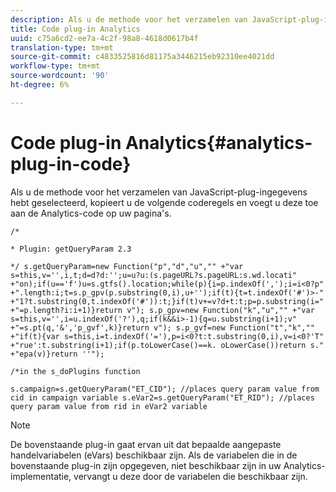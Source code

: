 ```yaml
---
description: Als u de methode voor het verzamelen van JavaScript-plug-ingegevens hebt geselecteerd, kopieert u de volgende coderegels en voegt u deze toe aan de Analytics-code op uw pagina's.
title: Code plug-in Analytics
uuid: c75a6cd2-ee7a-4c2f-98a8-4618d0617b4f
translation-type: tm+mt
source-git-commit: c4833525816d81175a3446215eb92310ee4021dd
workflow-type: tm+mt
source-wordcount: '90'
ht-degree: 6%

---
```



# Code plug-in Analytics{#analytics-plug-in-code}

Als u de methode voor het verzamelen van JavaScript-plug-ingegevens hebt geselecteerd, kopieert u de volgende coderegels en voegt u deze toe aan de Analytics-code op uw pagina&#39;s.

`/*`

`* Plugin: getQueryParam 2.3`

```
*/ s.getQueryParam=new Function("p","d","u","" +"var s=this,v='',i,t;d=d?d:'';u=u?u:(s.pageURL?s.pageURL:s.wd.locati" +"on);if(u=='f')u=s.gtfs().location;while(p){i=p.indexOf(',');i=i<0?p" +".length:i;t=s.p_gpv(p.substring(0,i),u+'');if(t){t=t.indexOf('#')>-" +"1?t.substring(0,t.indexOf('#')):t;}if(t)v+=v?d+t:t;p=p.substring(i=" +"=p.length?i:i+1)}return v"); s.p_gpv=new Function("k","u","" +"var s=this,v='',i=u.indexOf('?'),q;if(k&&i>-1){q=u.substring(i+1);v" +"=s.pt(q,'&','p_gvf',k)}return v"); s.p_gvf=new Function("t","k","" +"if(t){var s=this,i=t.indexOf('='),p=i<0?t:t.substring(0,i),v=i<0?'T" +"rue':t.substring(i+1);if(p.toLowerCase()==k. oLowerCase())return s." +"epa(v)}return ''");
```

`/*in the s_doPlugins function`

```
s.campaign=s.getQueryParam("ET_CID"); //places query param value from cid in campaign variable s.eVar2=s.getQueryParam("ET_RID"); //places query param value from rid in eVar2 variable
```

>[!NOTE]
>
>De bovenstaande plug-in gaat ervan uit dat bepaalde aangepaste handelvariabelen (eVars) beschikbaar zijn. Als de variabelen die in de bovenstaande plug-in zijn opgegeven, niet beschikbaar zijn in uw Analytics-implementatie, vervangt u deze door de variabelen die beschikbaar zijn.
